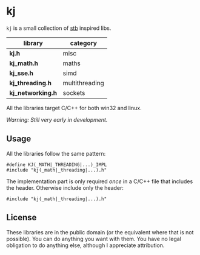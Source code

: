 # kj

`kj` is a small collection of [stb](https://github.com/nothings/stb) inspired libs.

library             | category
--------------------|----------
**kj.h**            | misc
**kj_math.h**       | maths
**kj_sse.h**        | simd
**kj_threading.h**  | multithreading
**kj_networking.h** | sockets

All the libraries target C/C++ for both win32 and linux.

*Warning: Still very early in development.*

## Usage

All the libraries follow the same pattern:

```
#define KJ(_MATH|_THREADING|...)_IMPL
#include "kj(_math|_threading|...).h"
```

The implementation part is only required *once* in a C/C++ file that includes
the header. Otherwise include only the header:

```
#include "kj(_math|_threading|...).h"
```

## License

These libraries are in the public domain (or the equivalent where that is not
possible). You can do anything you want with them. You have no legal obligation
to do anything else, although I appreciate attribution.
